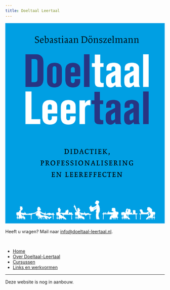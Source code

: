 ```yaml
---
title: Doeltaal Leertaal
---
```


![Doeltaal Leertaal](./bookcover.png)

Heeft u vragen? Mail naar [info@doeltaal-leertaal.nl](mailto://info@doeltaal-leertaal.nl).  

<br>

* [Home](/)
* [Over Doeltaal-Leertaal](/achtergrondinformatie)
* [Cursussen](/cursussen)
* [Links en werkvormen](/linksenwerkvormen)

---

Deze website is nog in aanbouw.


<script>

document.getElementById("header").remove();

function remove_subtitle() {
	for(let i = 0; i < 10; i++) {
		for(let j of document.getElementsByClassName("credits")) {
			j.remove();
		}
	}
}


remove_subtitle();
</script>
